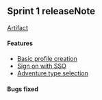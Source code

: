 ## Sprint 1 releaseNote

[Artifact](https://github.com/jtfoster2/Outdora/actions/runs/9832604262/artifacts/1676043505)

#### Features

-  [Basic profile creation](https://github.com/jtfoster2/Outdora/issues/15)
-  [Sign on with SSO](https://github.com/jtfoster2/Outdora/issues/16)
-  [Adventure type selection]( https://github.com/jtfoster2/Outdora/issues/19)

#### Bugs fixed

